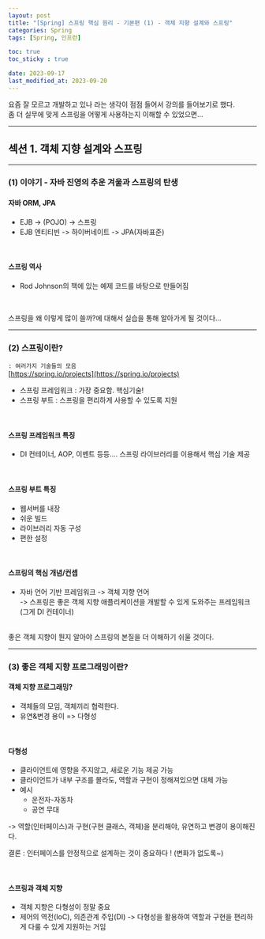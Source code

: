 ```yaml
---
layout: post
title: "[Spring] 스프링 핵심 원리 - 기본편 (1) - 객체 지향 설계와 스프링"
categories: Spring
tags: [Spring, 인프런]

toc: true
toc_sticky : true

date: 2023-09-17
last_modified_at: 2023-09-20
---
```


요즘 잘 모르고 개발하고 있나 라는 생각이 점점 들어서 강의를 들어보기로 했다.  
좀 더 실무에 맞게 스프링을 어떻게 사용하는지 이해할 수 있었으면...

---
## 섹션 1. 객체 지향 설계와 스프링

---
### (1) 이야기 - 자바 진영의 추운 겨울과 스프링의 탄생
#### 자바 ORM, JPA

- EJB -> (POJO) -> 스프링
- EJB 엔티티빈 -> 하이버네이트 -> JPA(자바표준)  

<br/>

#### 스프링 역사

- Rod Johnson의 책에 있는 예제 코드를 바탕으로 만들어짐  
<br/> 

스프링을 왜 이렇게 많이 쓸까?에 대해서 실습을 통해 알아가게 될 것이다...

---
### (2) 스프링이란?

`: 여러가지 기술들의 모음 `  
[https://spring.io/projects](https://spring.io/projects)  
- 스프링 프레임워크 : 가장 중요함. 핵심기술!
- 스프링 부트 : 스프링을 편리하게 사용할 수 있도록 지원

<br/>

#### 스프링 프레임워크 특징
- DI 컨테이너, AOP, 이벤트 등등.... 스프링 라이브러리를 이용해서 핵심 기술 제공

<br/>

#### 스프링 부트 특징
- 웹서버를 내장
- 쉬운 빌드
- 라이브러리 자동 구성
- 편한 설정

<br/>

#### 스프링의 핵심 개념/컨셉
- 자바 언어 기반 프레임워크 -> 객체 지향 언어  
  -> 스프링은 좋은 객체 지향 애플리케이션을 개발할 수 있게 도와주는 프레임워크 (그게 DI 컨테이너)

<br/>
좋은 객체 지향이 뭔지 알아야 스프링의 본질을 더 이해하기 쉬울 것이다.


----
### (3) 좋은 객체 지향 프로그래밍이란?
#### 객체 지향 프로그래밍? 
  - 객체들의 모임, 객체끼리 협력한다.
  - 유연&변경 용이 => 다형성

<br/>

#### 다형성
- 클라이언트에 영향을 주지않고, 새로운 기능 제공 가능
- 클라이언트가 내부 구조를 몰라도, 역할과 구현이 정해져있으면 대체 가능
- 예시
  - 운전자-자동차
  - 공연 무대   

-> 역할(인터페이스)과 구현(구현 클래스, 객체)을 분리해야, 유연하고 변경이 용이해진다. 

결론 : 인터페이스를 안정적으로 설계하는 것이 중요하다 ! (변화가 없도록~)

<br/>

#### 스프링과 객체 지향
- 객체 지향은 다형성이 정말 중요
- 제어의 역전(IoC), 의존관계 주입(DI) -> 다형성을 활용하여 역할과 구현을 편리하게 다룰 수 있게 지원하는 거임